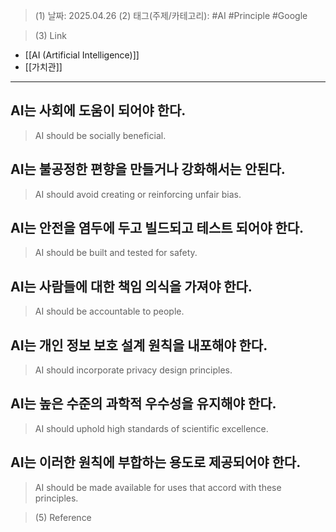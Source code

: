 >(1) 날짜: 2025.04.26
>(2) 태그(주제/카테고리): #AI #Principle #Google

>(3) Link
- [[AI (Artificial Intelligence)]]
- [[가치관]]
---

## AI는 사회에 도움이 되어야 한다.
> AI should be socially beneficial.
## AI는 불공정한 편향을 만들거나 강화해서는 안된다.
> AI should avoid creating or reinforcing unfair bias.
## AI는 안전을 염두에 두고 빌드되고 테스트 되어야 한다.
> AI should be built and tested for safety.
## AI는 사람들에 대한 책임 의식을 가져야 한다.
> AI should be accountable to people.
## AI는 개인 정보 보호 설계 원칙을 내포해야 한다.
> AI should incorporate privacy design principles.
## AI는 높은 수준의 과학적 우수성을 유지해야 한다.
> AI should uphold high standards of scientific excellence.
## AI는 이러한 원칙에 부합하는 용도로 제공되어야 한다.
> AI should be made available for uses that accord with  these principles.


>(5) Reference

